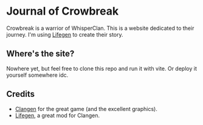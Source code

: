 # Journal of Crowbreak
Crowbreak is a warrior of WhisperClan. This is a website dedicated to their journey. I'm using [Lifegen](https://github.com/sedgestripe/clangen/tree/LifeGen-dev) to create their story.

## Where's the site?
Nowhere yet, but feel free to clone this repo and run it with vite. Or deploy it yourself somewhere idc.

## Credits
* [Clangen](https://github.com/ClanGenOfficial/clangen) for the great game (and the excellent graphics).
* [Lifegen](https://github.com/sedgestripe/clangen/tree/LifeGen-dev), a great mod for Clangen.